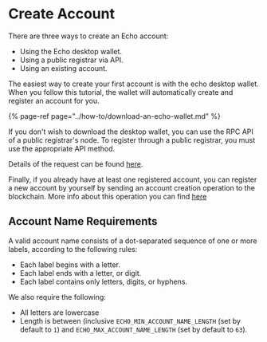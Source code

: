 # Create Account

There are three ways to create an Echo account:

* Using the Echo desktop wallet.
* Using a public registrar via API.
* Using an existing account.

The easiest way to create your first account is with the echo desktop wallet. When you follow this tutorial, the wallet will automatically create and register an account for you.

{% page-ref page="../how-to/download-an-echo-wallet.md" %}

If you don't wish to download the desktop wallet, you can use the RPC API of a public registrar's node. To register through a public registrar, you must use the appropriate API method.

Details of the request can be found [here](https://dev.echo.org/developers/apis/registration-api/).

Finally, if you already have at least one registered account, you can register a new account by yourself by sending an account creation operation to the blockchain. More info about this operation you can find [here](https://dev.echo.org/developers/operations/account_management/_account_create_operation/)

## Account Name Requirements

A valid account name consists of a dot-separated sequence of one or more labels, according to the following rules:

* Each label begins with a letter.
* Each label ends with a letter, or digit.
* Each label contains only letters, digits, or hyphens.

We also require the following:

* All letters are lowercase
* Length is between \(inclusive `ECHO_MIN_ACCOUNT_NAME_LENGTH` \(set by default to `1`\) and `ECHO_MAX_ACCOUNT_NAME_LENGTH` \(set by default to `63`\).
